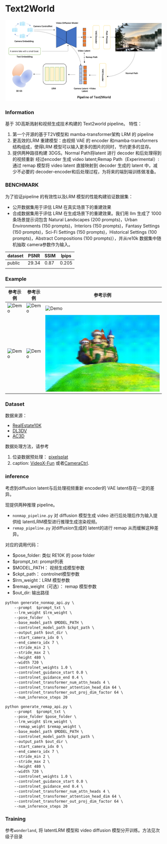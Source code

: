 # Text2World
![Demo](./assets/pipline_text2world.jpg)
### Information
基于 3D高斯溅射和视频生成技术构建的 Text2world pipeline。
特性：
1. 第一个开源的基于T2V模型和 mamba-transformer架构 LRM 的 pipeline
2. 更高效的LRM 重建模型：由视频 VAE 的 encoder 和mamba-transformers结构组成，使得LRM 模型可以输入更多的图片的同时，节约更多的显存。
3. 提供两种路径构建 3DGS。Normal Path将latent 进行 decoder 和后处理得到的视频重新 经过encoder 生成 video latent;Remap Path（Experimental）: 通过 remap 模型将 video latent 直接映射到 decoder 生成的 latent 中，减少不必要的 decoder-encoder和后处理过程，为将来的端到端训练做准备。

### BENCHMARK
为了验证pipeline 的有效性以及LRM 模型的性能构建验证数据集：
* 公开数据集用于评估 LRM 在真实场景下的重建效果
* 合成数据集用于评估 LRM 在生成场景下的重建效果。我们用 llm 生成了 1000条场景提示词包含 Natural Landscapes (200 prompts)，Urban Environments (150 prompts)，Interiors (150 prompts)，Fantasy Settings (150 prompts)，Sci-Fi Settings (150 prompts)，Historical Settings (100 prompts)，Abstract Compositions (100 prompts)），并从re10k 数据集中随机抽取 camera参数作为输入。

|dataset|PSNR|SSIM|lpips|
|-----------|-----|------|-----------|
|public|29.34|0.87|0.205|
||||
### Example
|  参考示例  | 参考示例      |  参考示例   | 
|-----------|-----------|-----------|
|![Demo](./assets/demo1.gif) |![Demo](./assets/demo2.gif) |![Demo](./assets/demo3.gif) |
|![Demo](./assets/demo4.gif) | ![Demo](./assets/demo5.gif)|![Demo](./assets/demo6.gif) |
### Dataset
数据来源：
* [RealEstate10K](https://google.github.io/realestate10k/download.html)
* [DL3DV](https://dl3dv-10k.github.io/DL3DV-10K/)
* [AC3D](https://infinite-nature.github.io/)

数据处理方法，请参考
1. 位姿数据预处理： [pixelsplat](https://github.com/dcharatan/pixelsplat)
2. caption: [VideoX-Fun](https://github.com/aigc-apps/VideoX-Fun) 或者[CameraCtrl](https://github.com/hehao13/CameraCtrl).
### inference
考虑到diffusion latent与后处理视频重新 encoder的 VAE latent存在一定的差异。

现提供两种推理 pipeline。
* `nonmap_pipeline.py` 对 diffusion 模型生成 video 进行后处理后作为输入提供给 latentLRM模型进行推理生成渲染视频。
* `remap_pipeline.py` 对diffusion生成的 latent的进行 remap 从而缓解这种差异。

对应的调用代码：
- $pose_folder: 类似 RE10K 的 pose folder
- $prompt_txt: prompt列表
- $MODEL_PATH： 视频生成模型参数
- $ckpt_path： controlnet模型参数
- $lrm_weight：LRM 模型参数
- $remap_weight（可选）： remap 模型参数
- $out_dir: 输出路径

```
python generate_nonmap_api.py \
    --prompt  $prompt_txt \ 
    --lrm_weight $lrm_weight \
    --pose_folder  \
    --base_model_path $MODEL_PATH \
    --controlnet_model_path $ckpt_path \
    --output_path $out_dir \
    --start_camera_idx 0 \
    --end_camera_idx 7 \
    --stride_min 2 \
    --stride_max 2 \
    --height 480 \
    --width 720 \
    --controlnet_weights 1.0 \
    --controlnet_guidance_start 0.0 \
    --controlnet_guidance_end 0.4 \
    --controlnet_transformer_num_attn_heads 4 \
    --controlnet_transformer_attention_head_dim 64 \
    --controlnet_transformer_out_proj_dim_factor 64 \
    --num_inference_steps 20
```

```
python generate_remap_api.py \
    --prompt  $prompt_txt \ 
    --pose_folder $pose_folder \
    --lrm_weight $lrm_weight \
    --remap_weight $remap_weight \
    --base_model_path $MODEL_PATH \
    --controlnet_model_path $ckpt_path \
    --output_path $out_dir \
    --start_camera_idx 0 \
    --end_camera_idx 7 \
    --stride_min 2 \
    --stride_max 2 \
    --height 480 \
    --width 720 \
    --controlnet_weights 1.0 \
    --controlnet_guidance_start 0.0 \
    --controlnet_guidance_end 0.4 \
    --controlnet_transformer_num_attn_heads 4 \
    --controlnet_transformer_attention_head_dim 64 \
    --controlnet_transformer_out_proj_dim_factor 64 \
    --num_inference_steps 20
```

### Training 
参考`wonderland`, 将 latentLRM 模型和 video diffusion 模型分开训练。方法见次级子目录